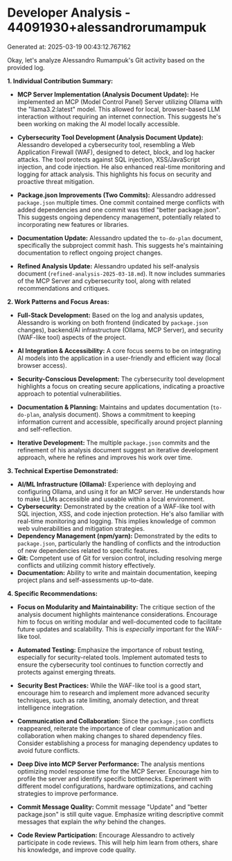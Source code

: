 # Developer Analysis - 44091930+alessandrorumampuk
Generated at: 2025-03-19 00:43:12.767162

Okay, let's analyze Alessandro Rumampuk's Git activity based on the provided log.

**1. Individual Contribution Summary:**

*   **MCP Server Implementation (Analysis Document Update):**  He implemented an MCP (Model Control Panel) Server utilizing Ollama with the "llama3.2:latest" model. This allowed for local, browser-based LLM interaction without requiring an internet connection.  This suggests he's been working on making the AI model locally accessible.

*   **Cybersecurity Tool Development (Analysis Document Update):** Alessandro developed a cybersecurity tool, resembling a Web Application Firewall (WAF), designed to detect, block, and log hacker attacks.  The tool protects against SQL injection, XSS/JavaScript injection, and code injection.  He also enhanced real-time monitoring and logging for attack analysis. This highlights his focus on security and proactive threat mitigation.

*   **Package.json Improvements (Two Commits):**  Alessandro addressed `package.json` multiple times. One commit contained merge conflicts with added dependencies and one commit was titled "better package.json".  This suggests ongoing dependency management, potentially related to incorporating new features or libraries.

*   **Documentation Update:**  Alessandro updated the `to-do-plan` document, specifically the subproject commit hash. This suggests he's maintaining documentation to reflect ongoing project changes.

*   **Refined Analysis Update:** Alessandro updated his self-analysis document (`refined-analysis-2025-03-18.md`). It now includes summaries of the MCP Server and cybersecurity tool, along with related recommendations and critiques.

**2. Work Patterns and Focus Areas:**

*   **Full-Stack Development:** Based on the log and analysis updates, Alessandro is working on both frontend (indicated by `package.json` changes), backend/AI infrastructure (Ollama, MCP Server), and security (WAF-like tool) aspects of the project.

*   **AI Integration & Accessibility:** A core focus seems to be on integrating AI models into the application in a user-friendly and efficient way (local browser access).

*   **Security-Conscious Development:**  The cybersecurity tool development highlights a focus on creating secure applications, indicating a proactive approach to potential vulnerabilities.

*   **Documentation & Planning:** Maintains and updates documentation (`to-do-plan`, analysis document). Shows a commitment to keeping information current and accessible, specifically around project planning and self-reflection.

*   **Iterative Development:** The multiple `package.json` commits and the refinement of his analysis document suggest an iterative development approach, where he refines and improves his work over time.

**3. Technical Expertise Demonstrated:**

*   **AI/ML Infrastructure (Ollama):** Experience with deploying and configuring Ollama, and using it for an MCP server. He understands how to make LLMs accessible and useable within a local environment.
*   **Cybersecurity:** Demonstrated by the creation of a WAF-like tool with SQL injection, XSS, and code injection protection. He's also familiar with real-time monitoring and logging. This implies knowledge of common web vulnerabilities and mitigation strategies.
*   **Dependency Management (npm/yarn):** Demonstrated by the edits to `package.json`, particularly the handling of conflicts and the introduction of new dependencies related to specific features.
*   **Git:** Competent use of Git for version control, including resolving merge conflicts and utilizing commit history effectively.
*   **Documentation:** Ability to write and maintain documentation, keeping project plans and self-assessments up-to-date.

**4. Specific Recommendations:**

*   **Focus on Modularity and Maintainability:**  The critique section of the analysis document highlights maintenance considerations. Encourage him to focus on writing modular and well-documented code to facilitate future updates and scalability. This is *especially* important for the WAF-like tool.

*   **Automated Testing:** Emphasize the importance of robust testing, especially for security-related tools. Implement automated tests to ensure the cybersecurity tool continues to function correctly and protects against emerging threats.

*   **Security Best Practices:**  While the WAF-like tool is a good start, encourage him to research and implement more advanced security techniques, such as rate limiting, anomaly detection, and threat intelligence integration.

*   **Communication and Collaboration:** Since the `package.json` conflicts reappeared, reiterate the importance of clear communication and collaboration when making changes to shared dependency files. Consider establishing a process for managing dependency updates to avoid future conflicts.

*   **Deep Dive into MCP Server Performance:** The analysis mentions optimizing model response time for the MCP Server.  Encourage him to profile the server and identify specific bottlenecks.  Experiment with different model configurations, hardware optimizations, and caching strategies to improve performance.

*   **Commit Message Quality:** Commit message "Update" and "better package.json" is still quite vague.  Emphasize writing descriptive commit messages that explain the *why* behind the changes.

*   **Code Review Participation:** Encourage Alessandro to actively participate in code reviews. This will help him learn from others, share his knowledge, and improve code quality.
